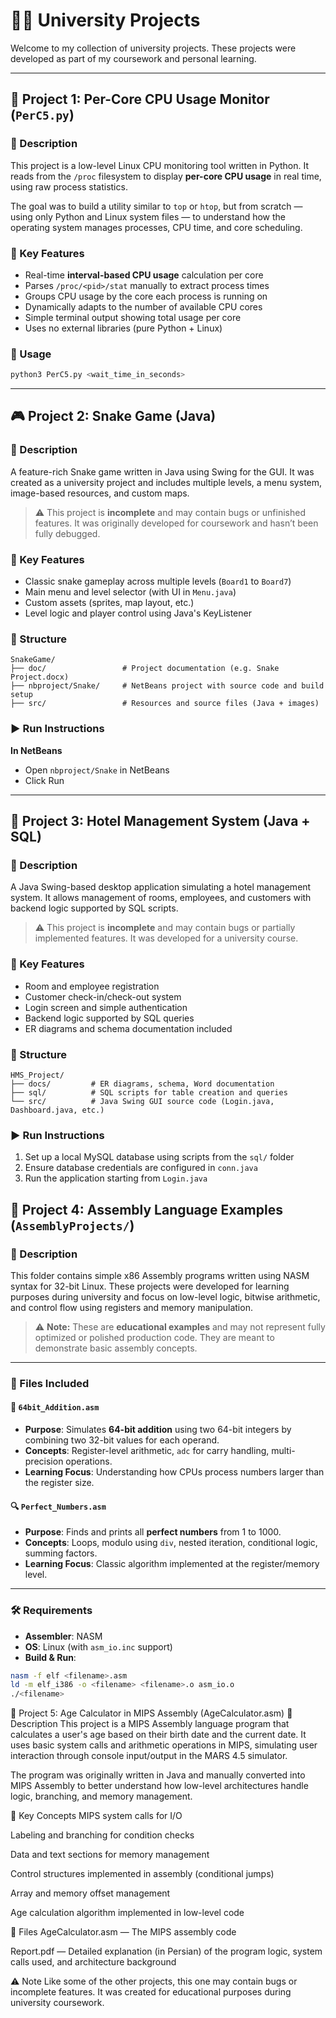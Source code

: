 
# 👨‍💻 University Projects

Welcome to my collection of university projects. These projects were developed as part of my coursework and personal learning.

---

## 📁 Project 1: Per-Core CPU Usage Monitor (`PerC5.py`)

### 📌 Description
This project is a low-level Linux CPU monitoring tool written in Python. It reads from the `/proc` filesystem to display **per-core CPU usage** in real time, using raw process statistics.

The goal was to build a utility similar to `top` or `htop`, but from scratch — using only Python and Linux system files — to understand how the operating system manages processes, CPU time, and core scheduling.

### 🧠 Key Features
- Real-time **interval-based CPU usage** calculation per core
- Parses `/proc/<pid>/stat` manually to extract process times
- Groups CPU usage by the core each process is running on
- Dynamically adapts to the number of available CPU cores
- Simple terminal output showing total usage per core
- Uses no external libraries (pure Python + Linux)

### 🔧 Usage
```bash
python3 PerC5.py <wait_time_in_seconds>
```

---

## 🎮 Project 2: Snake Game (Java)

### 📌 Description
A feature-rich Snake game written in Java using Swing for the GUI. It was created as a university project and includes multiple levels, a menu system, image-based resources, and custom maps.

> ⚠️ This project is **incomplete** and may contain bugs or unfinished features. It was originally developed for coursework and hasn’t been fully debugged.

### 🧠 Key Features
- Classic snake gameplay across multiple levels (`Board1` to `Board7`)
- Main menu and level selector (with UI in `Menu.java`)
- Custom assets (sprites, map layout, etc.)
- Level logic and player control using Java's KeyListener

### 📁 Structure
```
SnakeGame/
├── doc/                 # Project documentation (e.g. Snake Project.docx)
├── nbproject/Snake/     # NetBeans project with source code and build setup
├── src/                 # Resources and source files (Java + images)
```

### ▶️ Run Instructions
**In NetBeans**
- Open `nbproject/Snake` in NetBeans
- Click Run


---

## 🏨 Project 3: Hotel Management System (Java + SQL)

### 📌 Description
A Java Swing-based desktop application simulating a hotel management system. It allows management of rooms, employees, and customers with backend logic supported by SQL scripts.

> ⚠️ This project is **incomplete** and may contain bugs or partially implemented features. It was developed for a university course.

### 🧠 Key Features
- Room and employee registration
- Customer check-in/check-out system
- Login screen and simple authentication
- Backend logic supported by SQL queries
- ER diagrams and schema documentation included

### 📁 Structure
```
HMS_Project/
├── docs/         # ER diagrams, schema, Word documentation
├── sql/          # SQL scripts for table creation and queries
└── src/          # Java Swing GUI source code (Login.java, Dashboard.java, etc.)
```

### ▶️ Run Instructions
1. Set up a local MySQL database using scripts from the `sql/` folder
2. Ensure database credentials are configured in `conn.java`
3. Run the application starting from `Login.java`

## 🧮 Project 4: Assembly Language Examples (`AssemblyProjects/`)

### 📌 Description
This folder contains simple x86 Assembly programs written using NASM syntax for 32-bit Linux. These projects were developed for learning purposes during university and focus on low-level logic, bitwise arithmetic, and control flow using registers and memory manipulation.

> ⚠️ **Note:** These are **educational examples** and may not represent fully optimized or polished production code. They are meant to demonstrate basic assembly concepts.

---

### 📁 Files Included

#### 🔢 `64bit_Addition.asm`
- **Purpose**: Simulates **64-bit addition** using two 64-bit integers by combining two 32-bit values for each operand.
- **Concepts**: Register-level arithmetic, `adc` for carry handling, multi-precision operations.
- **Learning Focus**: Understanding how CPUs process numbers larger than the register size.

#### 🔍 `Perfect_Numbers.asm`
- **Purpose**: Finds and prints all **perfect numbers** from 1 to 1000.
- **Concepts**: Loops, modulo using `div`, nested iteration, conditional logic, summing factors.
- **Learning Focus**: Classic algorithm implemented at the register/memory level.
---

### 🛠️ Requirements
- **Assembler**: NASM
- **OS**: Linux (with `asm_io.inc` support)
- **Build & Run**:
```bash
nasm -f elf <filename>.asm
ld -m elf_i386 -o <filename> <filename>.o asm_io.o
./<filename>
```

📁 Project 5: Age Calculator in MIPS Assembly (AgeCalculator.asm)
📌 Description
This project is a MIPS Assembly language program that calculates a user's age based on their birth date and the current date. It uses basic system calls and arithmetic operations in MIPS, simulating user interaction through console input/output in the MARS 4.5 simulator.

The program was originally written in Java and manually converted into MIPS Assembly to better understand how low-level architectures handle logic, branching, and memory management.

🧠 Key Concepts
MIPS system calls for I/O

Labeling and branching for condition checks

Data and text sections for memory management

Control structures implemented in assembly (conditional jumps)

Array and memory offset management

Age calculation algorithm implemented in low-level code

📄 Files
AgeCalculator.asm — The MIPS assembly code

Report.pdf — Detailed explanation (in Persian) of the program logic, system calls used, and architecture background

⚠️ Note
Like some of the other projects, this one may contain bugs or incomplete features. It was created for educational purposes during university coursework.

